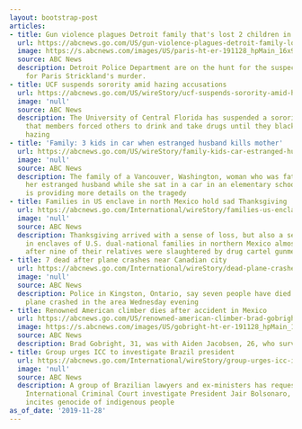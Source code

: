 ```yaml
---
layout: bootstrap-post
articles:
- title: Gun violence plagues Detroit family that's lost 2 children in 7 months
  url: https://abcnews.go.com/US/gun-violence-plagues-detroit-family-lost-children-months/story?id=67370863
  image: https://s.abcnews.com/images/US/paris-ht-er-191128_hpMain_16x9_992.jpg
  source: ABC News
  description: Detroit Police Department are on the hunt for the suspects responsible
    for Paris Strickland's murder.
- title: UCF suspends sorority amid hazing accusations
  url: https://abcnews.go.com/US/wireStory/ucf-suspends-sorority-amid-hazing-accusations-67376602
  image: 'null'
  source: ABC News
  description: The University of Central Florida has suspended a sorority amid complaints
    that members forced others to drink and take drugs until they blacked out during
    hazing
- title: 'Family: 3 kids in car when estranged husband kills mother'
  url: https://abcnews.go.com/US/wireStory/family-kids-car-estranged-husband-kills-mother-67376601
  image: 'null'
  source: ABC News
  description: The family of a Vancouver, Washington, woman who was fatally shot by
    her estranged husband while she sat in a car in an elementary school parking lot
    is providing more details on the tragedy
- title: Families in US enclave in north Mexico hold sad Thanksgiving
  url: https://abcnews.go.com/International/wireStory/families-us-enclave-north-mexico-hold-sad-thanksgiving-67376600
  image: 'null'
  source: ABC News
  description: Thanksgiving arrived with a sense of loss, but also a sense of solidarity,
    in enclaves of U.S. dual-national families in northern Mexico almost four weeks
    after nine of their relatives were slaughtered by drug cartel gunmen
- title: 7 dead after plane crashes near Canadian city
  url: https://abcnews.go.com/International/wireStory/dead-plane-crashes-canadian-city-67376599
  image: 'null'
  source: ABC News
  description: Police in Kingston, Ontario, say seven people have died after a small
    plane crashed in the area Wednesday evening
- title: Renowned American climber dies after accident in Mexico
  url: https://abcnews.go.com/US/renowned-american-climber-brad-gobright-dies-climbing-accident/story?id=67372762
  image: https://s.abcnews.com/images/US/gobright-ht-er-191128_hpMain_16x9_992.jpg
  source: ABC News
  description: Brad Gobright, 31, was with Aiden Jacobsen, 26, who survived the accident.
- title: Group urges ICC to investigate Brazil president
  url: https://abcnews.go.com/International/wireStory/group-urges-icc-investigate-brazil-president-67376074
  image: 'null'
  source: ABC News
  description: A group of Brazilian lawyers and ex-ministers has requested that the
    International Criminal Court investigate President Jair Bolsonaro, claiming he
    incites genocide of indigenous people
as_of_date: '2019-11-28'
---
```


